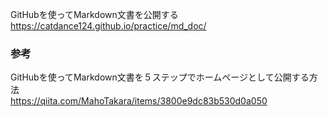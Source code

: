 GitHubを使ってMarkdown文書を公開する  
https://catdance124.github.io/practice/md_doc/  

### 参考
GitHubを使ってMarkdown文書を５ステップでホームページとして公開する方法  
https://qiita.com/MahoTakara/items/3800e9dc83b530d0a050
